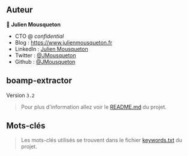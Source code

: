  
## Auteur 

👤 **Julien Mousqueton**

* CTO @ *confidential*
* Blog : <https://www.julienmousqueton.fr>
* LinkedIn : [Julien Mousqueton](https://linkedin.com/in/julienmousqueton)
* Twitter : [@JMousqueton](https://twitter.com/JMousqueton)
* Github : [@JMousqueton](https://github.com/JMousqueton)


## boamp-extractor 

Version `3.2`

> Pour plus d'information allez voir le [README.md](https://github.com/jmousqueton/boamp-extractor#readme) du projet. 

## Mots-clés

> Les mots-clés utilisés se trouvent dans le fichier [keywords.txt](https://github.com/JMousqueton/boamp-extractor/blob/main/keywords.txt) du projet.
